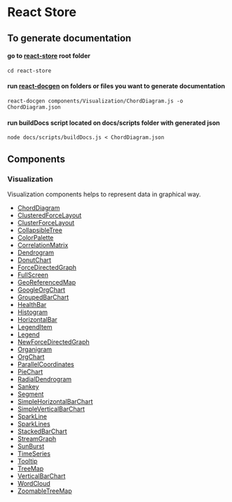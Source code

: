 # React Store

## To generate documentation

#### go to [react-store](https://github.com/toggle-corp/react-store) root folder
    cd react-store

#### run [react-docgen](https://github.com/reactjs/react-docgen) on folders or files you want to generate documentation
    react-docgen components/Visualization/ChordDiagram.js -o ChordDiagram.json

#### run buildDocs script located on docs/scripts folder with generated json
    node docs/scripts/buildDocs.js < ChordDiagram.json

## Components

### Visualization
Visualization components helps to represent data in graphical way.

* [ChordDiagram](components/Visualization/ChordDiagram.md)
* [ClusteredForceLayout](components/Visualization/ClusteredForceLayout.md)
* [ClusterForceLayout](components/Visualization/ClusterForceLayout.md)
* [CollapsibleTree](components/Visualization/CollapsibleTree.md)
* [ColorPalette](components/Visualization/ColorPalette.md)
* [CorrelationMatrix](components/Visualization/CorrelationMatrix.md)
* [Dendrogram](components/Visualization/Dendrogram.md)
* [DonutChart](components/Visualization/DonutChart.md)
* [ForceDirectedGraph](components/Visualization/ForceDirectedGraph.md)
* [FullScreen](components/Visualization/FullScreen.md)
* [GeoReferencedMap](components/Visualization/GeoReferencedMap.md)
* [GoogleOrgChart](components/Visualization/GoogleOrgChart.md)
* [GroupedBarChart](components/Visualization/GroupedBarChart.md)
* [HealthBar](components/Visualization/HealthBar.md)
* [Histogram](components/Visualization/Histogram.md)
* [HorizontalBar](components/Visualization/HorizontalBar.md)
* [LegendItem](components/Visualization/LegendItem.md)
* [Legend](components/Visualization/Legend.md)
* [NewForceDirectedGraph](components/Visualization/NewForceDirectedGraph.md)
* [Organigram](components/Visualization/Organigram.md)
* [OrgChart](components/Visualization/OrgChart.md)
* [ParallelCoordinates](components/Visualization/ParallelCoordinates.md)
* [PieChart](components/Visualization/PieChart.md)
* [RadialDendrogram](components/Visualization/RadialDendrogram.md)
* [Sankey](components/Visualization/Sankey.md)
* [Segment](components/Visualization/Segment.md)
* [SimpleHorizontalBarChart](components/Visualization/SimpleHorizontalBarChart.md)
* [SimpleVerticalBarChart](components/Visualization/SimpleVerticalBarChart.md)
* [SparkLine](components/Visualization/SparkLine.md)
* [SparkLines](components/Visualization/SparkLines.md)
* [StackedBarChart](components/Visualization/StackedBarChart.md)
* [StreamGraph](components/Visualization/StreamGraph.md)
* [SunBurst](components/Visualization/SunBurst.md)
* [TimeSeries](components/Visualization/TimeSeries.md)
* [Tooltip](components/Visualization/Tooltip.md)
* [TreeMap](components/Visualization/TreeMap.md)
* [VerticalBarChart](components/Visualization/VerticalBarChart.md)
* [WordCloud](components/Visualization/WordCloud.md)
* [ZoomableTreeMap](components/Visualization/ZoomableTreeMap.md)
